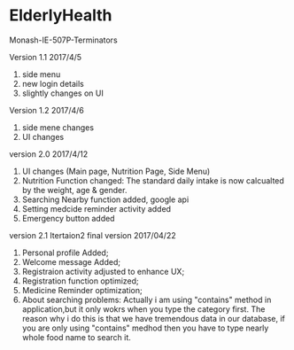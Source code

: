 # ElderlyHealth
Monash-IE-507P-Terminators

Version 1.1 2017/4/5
1. side menu
2. new login details
3. slightly changes on UI

Version 1.2 2017/4/6
1. side mene changes
2. UI changes


version 2.0   2017/4/12
1. UI changes (Main page, Nutrition Page, Side Menu)
2. Nutrition Function changed: The standard daily intake is now calcualted by the weight, age & gender.
3. Searching Nearby function added, google api
4. Setting medcide reminder activity added
5. Emergency button added

version 2.1 Itertaion2 final version 2017/04/22
1. Personal profile Added;
2. Welcome message Added;
3. Registraion activity adjusted to enhance UX;
4. Registration function optimized;
5. Medicine Reminder optimization;
6. About searching problems: Actually i am using "contains" method in application,but it only wokrs when you type the category first. The reason why i do this is that we have tremendous data in our database, if you are only using "contains" medhod then you have to type nearly whole food name to search it.
